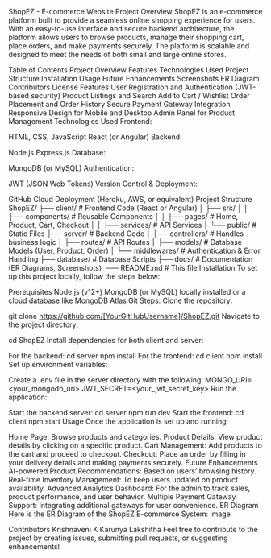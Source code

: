 ShopEZ - E-commerce Website
Project Overview
ShopEZ is an e-commerce platform built to provide a seamless online shopping experience for users. With an easy-to-use interface and secure backend architecture, the platform allows users to browse products, manage their shopping cart, place orders, and make payments securely. The platform is scalable and designed to meet the needs of both small and large online stores.

Table of Contents
Project Overview
Features
Technologies Used
Project Structure
Installation
Usage
Future Enhancements
Screenshots
ER Diagram
Contributors
License
Features
User Registration and Authentication (JWT-based security)
Product Listings and Search
Add to Cart / Wishlist
Order Placement and Order History
Secure Payment Gateway Integration
Responsive Design for Mobile and Desktop
Admin Panel for Product Management
Technologies Used
Frontend:

HTML, CSS, JavaScript
React (or Angular)
Backend:

Node.js
Express.js
Database:

MongoDB (or MySQL)
Authentication:

JWT (JSON Web Tokens)
Version Control & Deployment:

GitHub
Cloud Deployment (Heroku, AWS, or equivalent)
Project Structure
ShopEZ/
├── client/               # Frontend Code (React or Angular)
│   ├── src/
│   │   ├── components/    # Reusable Components
│   │   ├── pages/         # Home, Product, Cart, Checkout
│   │   ├── services/      # API Services
│   └── public/            # Static Files
├── server/               # Backend Code
│   ├── controllers/      # Handles business logic
│   ├── routes/           # API Routes
│   ├── models/           # Database Models (User, Product, Order)
│   └── middlewares/      # Authentication & Error Handling
├── database/             # Database Scripts
├── docs/                 # Documentation (ER Diagrams, Screenshots)
└── README.md             # This file
Installation
To set up this project locally, follow the steps below:

Prerequisites
Node.js (v12+)
MongoDB (or MySQL) locally installed or a cloud database like MongoDB Atlas
Git
Steps:
Clone the repository:

git clone https://github.com/[YourGitHubUsername]/ShopEZ.git
Navigate to the project directory:

cd ShopEZ
Install dependencies for both client and server:

For the backend:
cd server
npm install
For the frontend:
cd client
npm install
Set up environment variables:

Create a .env file in the server directory with the following:
MONGO_URI=<your_mongodb_uri>
JWT_SECRET=<your_jwt_secret_key>
Run the application:

Start the backend server:
cd server
npm run dev
Start the frontend:
cd client
npm start
Usage
Once the application is set up and running:

Home Page: Browse products and categories.
Product Details: View product details by clicking on a specific product.
Cart Management: Add products to the cart and proceed to checkout.
Checkout: Place an order by filling in your delivery details and making payments securely.
Future Enhancements
AI-powered Product Recommendations: Based on users’ browsing history.
Real-time Inventory Management: To keep users updated on product availability.
Advanced Analytics Dashboard: For the admin to track sales, product performance, and user behavior.
Multiple Payment Gateway Support: Integrating additional gateways for user convenience.
ER Diagram
Here is the ER Diagram of the ShopEZ E-commerce System: image

Contributors
Krishnaveni K
Karunya
Lakshitha Feel free to contribute to the project by creating issues, submitting pull requests, or suggesting enhancements!
